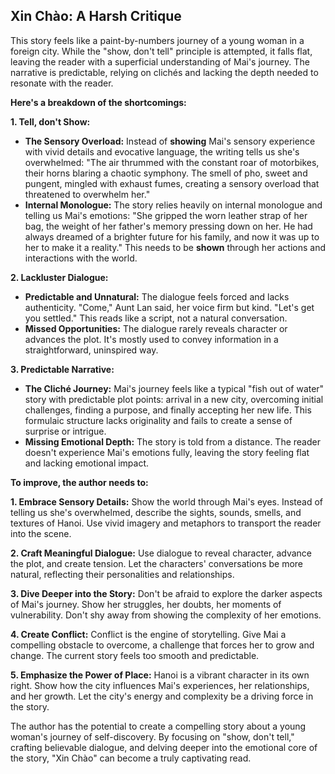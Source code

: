 ## Xin Chào: A Harsh Critique

This story feels like a paint-by-numbers journey of a young woman in a foreign city.  While the "show, don't tell" principle is attempted, it falls flat, leaving the reader with a superficial understanding of Mai's journey.  The narrative is predictable, relying on clichés and lacking the depth needed to resonate with the reader. 

**Here's a breakdown of the shortcomings:**

**1. Tell, don't Show:**

* **The Sensory Overload:**  Instead of **showing** Mai's sensory experience with vivid details and evocative language, the writing tells us she's overwhelmed: "The air thrummed with the constant roar of motorbikes, their horns blaring a chaotic symphony. The smell of pho, sweet and pungent, mingled with exhaust fumes, creating a sensory overload that threatened to overwhelm her." 
* **Internal Monologue:** The story relies heavily on internal monologue and telling us Mai's emotions: "She gripped the worn leather strap of her bag, the weight of her father's memory pressing down on her. He had always dreamed of a brighter future for his family, and now it was up to her to make it a reality."  This needs to be **shown** through her actions and interactions with the world.  

**2.  Lackluster Dialogue:**

* **Predictable and Unnatural:**  The dialogue feels forced and lacks authenticity.  "Come," Aunt Lan said, her voice firm but kind. "Let's get you settled."  This reads like a script, not a natural conversation.  
* **Missed Opportunities:**  The dialogue rarely reveals character or advances the plot.  It's mostly used to convey information in a straightforward, uninspired way.  

**3.  Predictable Narrative:**

* **The Cliché Journey:**  Mai's journey feels like a typical "fish out of water" story with predictable plot points: arrival in a new city, overcoming initial challenges, finding a purpose, and finally accepting her new life.  This formulaic structure lacks originality and fails to create a sense of surprise or intrigue.
* **Missing Emotional Depth:** The story is told from a distance.  The reader doesn't experience Mai's emotions fully, leaving the story feeling flat and lacking emotional impact. 

**To improve, the author needs to:**

**1.  Embrace Sensory Details:** Show the world through Mai's eyes.  Instead of telling us she's overwhelmed, describe the sights, sounds, smells, and textures of Hanoi.  Use vivid imagery and metaphors to transport the reader into the scene.

**2. Craft Meaningful Dialogue:**  Use dialogue to reveal character, advance the plot, and create tension.  Let the characters' conversations be more natural, reflecting their personalities and relationships.

**3.  Dive Deeper into the Story:**  Don't be afraid to explore the darker aspects of Mai's journey.  Show her struggles, her doubts, her moments of vulnerability.  Don't shy away from showing the complexity of her emotions.

**4.  Create Conflict:**  Conflict is the engine of storytelling.  Give Mai a compelling obstacle to overcome, a challenge that forces her to grow and change.  The current story feels too smooth and predictable.  

**5.  Emphasize the Power of Place:**  Hanoi is a vibrant character in its own right.  Show how the city influences Mai's experiences, her relationships, and her growth.  Let the city's energy and complexity be a driving force in the story.

The author has the potential to create a compelling story about a young woman's journey of self-discovery.  By focusing on "show, don't tell," crafting believable dialogue, and delving deeper into the emotional core of the story, "Xin Chào" can become a truly captivating read. 
